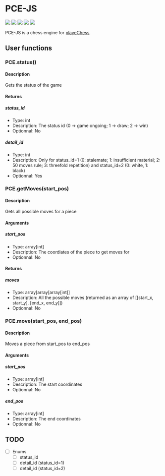 # PCE-JS

![](https://img.shields.io/badge/version-DEV-5752ff?style=for-the-badge)
![](https://img.shields.io/badge/Status-In_Progress-ffaf2e?style=for-the-badge)
![](https://img.shields.io/badge/Made%20for-eChess-11482f?style=for-the-badge)
![](https://img.shields.io/github/languages/code-size/playeChess/PCE-JS?label=size&style=for-the-badge)
![](https://img.shields.io/badge/Made%20in-Javascript-F7DF1E?logo=javascript&style=for-the-badge)

PCE-JS is a chess engine for [playeChess](https://playechess.com)

## User functions

### PCE.status()

#### Description

Gets the status of the game

#### Returns

##### status_id

- Type: int
- Description: The status id (0 -> game ongoing; 1 -> draw; 2 -> win)
- Optionnal: No

##### detail_id

- Type: int
- Description: Only for status_id=1 (0: stalemate; 1: insufficient material; 2: 50 moves rule; 3: threefold repetition) and status_id=2 (0: white, 1: black)
- Optionnal: Yes

### PCE.getMoves(start_pos)

#### Description

Gets all possible moves for a piece

#### Arguments

##### start_pos

- Type: array[int]
- Description: The coordiates of the piece to get moves for
- Optionnal: No

#### Returns

##### moves

- Type: array[array[array[int]]
- Description: All the possible moves (returned as an array of [[start_x, start_y], [end_x, end_y]])
- Optionnal: No

### PCE.move(start_pos, end_pos)

#### Description

Moves a piece from start_pos to end_pos

#### Arguments

##### start_pos

- Type: array[int]
- Description: The start coordinates
- Optionnal: No

##### end_pos

- Type: array[int]
- Description: The end coordinates
- Optionnal: No

## TODO

- [ ] Enums
  - [ ] status_id
  - [ ] detail_id (status_id=1)
  - [ ] detail_id (status_id=2)
